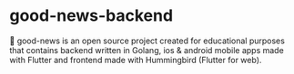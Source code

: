 # good-news-backend
 📰 good-news is an open source project created for educational purposes that contains backend written in Golang, ios & android mobile apps made with Flutter and frontend made with Hummingbird (Flutter for web).
